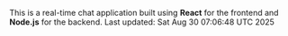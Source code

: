 This is a real-time chat application built using **React** for the frontend and **Node.js** for the backend.
Last updated: Sat Aug 30 07:06:48 UTC 2025
